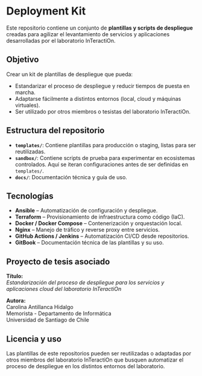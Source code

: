 # Deployment Kit

Este repositorio contiene un conjunto de **plantillas y scripts de despliegue** creadas para agilizar el levantamiento de servicios y aplicaciones desarrolladas por el laboratorio InTeractiOn.


## Objetivo
Crear un kit de plantillas de despliegue que pueda:
- Estandarizar el proceso de despliegue y reducir tiempos de puesta en marcha.
- Adaptarse fácilmente a distintos entornos (local, cloud y máquinas virtuales).
- Ser utilizado por otros miembros o tesistas del laboratorio InTeractiOn.


## Estructura del repositorio

- **`templates/`**: Contiene plantillas para producción o staging, listas para ser reutilizadas.
- **`sandbox/`**: Contiene scripts de prueba para experimentar en ecosistemas controlados. Aquí se iteran configuraciones antes de ser definidas en `templates/`.
- **`docs/`**: Documentación técnica y guía de uso.


## Tecnologías

- **Ansible** – Automatización de configuración y despliegue.
- **Terraform** – Provisionamiento de infraestructura como código (IaC).
- **Docker / Docker Compose** – Contenerización y orquestación local.
- **Nginx** – Manejo de tráfico y reverse proxy entre servicios.
- **GitHub Actions / Jenkins** – Automatización CI/CD desde repositorios.
- **GitBook** – Documentación técnica de las plantillas y su uso.


## Proyecto de tesis asociado

**Título:**  
_Estandarización del proceso de despliegue para los servicios y aplicaciones cloud del laboratorio InTeractiOn_

**Autora:**  
Carolina Antillanca Hidalgo  
Memorista - Departamento de Informática  
Universidad de Santiago de Chile


## Licencia y uso

Las plantillas de este repositorios pueden ser reutilizadas o adaptadas por otros miembros del laboratorio InTeractiOn que busquen automatizar el proceso de despliegue en los distintos entornos del laboratorio.